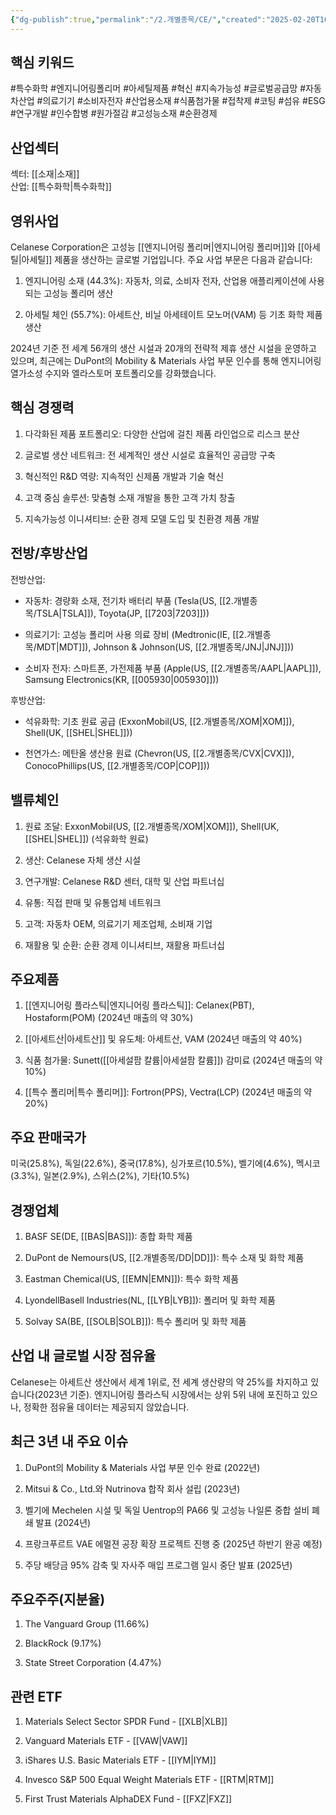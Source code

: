 ```yaml
---
{"dg-publish":true,"permalink":"/2.개별종목/CE/","created":"2025-02-20T10:39:46.375+09:00","updated":"2025-07-29T21:37:04.463+09:00"}
---
```


## 핵심 키워드

#특수화학 #엔지니어링폴리머 #아세틸제품 #혁신 #지속가능성 #글로벌공급망 #자동차산업 #의료기기 #소비자전자 #산업용소재 #식품첨가물 #접착제 #코팅 #섬유 #ESG #연구개발 #인수합병 #원가절감 #고성능소재 #순환경제

## 산업섹터

섹터: [[소재\|소재]]  
산업: [[특수화학\|특수화학]]

## 영위사업

Celanese Corporation은 고성능 [[엔지니어링 폴리머\|엔지니어링 폴리머]]와 [[아세틸\|아세틸]] 제품을 생산하는 글로벌 기업입니다. 주요 사업 부문은 다음과 같습니다:

1. 엔지니어링 소재 (44.3%): 자동차, 의료, 소비자 전자, 산업용 애플리케이션에 사용되는 고성능 폴리머 생산
    
2. 아세틸 체인 (55.7%): 아세트산, 비닐 아세테이트 모노머(VAM) 등 기초 화학 제품 생산
    

2024년 기준 전 세계 56개의 생산 시설과 20개의 전략적 제휴 생산 시설을 운영하고 있으며, 최근에는 DuPont의 Mobility & Materials 사업 부문 인수를 통해 엔지니어링 열가소성 수지와 엘라스토머 포트폴리오를 강화했습니다.

## 핵심 경쟁력

1. 다각화된 제품 포트폴리오: 다양한 산업에 걸친 제품 라인업으로 리스크 분산
    
2. 글로벌 생산 네트워크: 전 세계적인 생산 시설로 효율적인 공급망 구축
    
3. 혁신적인 R&D 역량: 지속적인 신제품 개발과 기술 혁신
    
4. 고객 중심 솔루션: 맞춤형 소재 개발을 통한 고객 가치 창출
    
5. 지속가능성 이니셔티브: 순환 경제 모델 도입 및 친환경 제품 개발
    

## 전방/후방산업

전방산업:

- 자동차: 경량화 소재, 전기차 배터리 부품 (Tesla(US, [[2.개별종목/TSLA\|TSLA]]), Toyota(JP, [[7203\|7203]]))
    
- 의료기기: 고성능 폴리머 사용 의료 장비 (Medtronic(IE, [[2.개별종목/MDT\|MDT]]), Johnson & Johnson(US, [[2.개별종목/JNJ\|JNJ]]))
    
- 소비자 전자: 스마트폰, 가전제품 부품 (Apple(US, [[2.개별종목/AAPL\|AAPL]]), Samsung Electronics(KR, [[005930\|005930]]))
    

후방산업:

- 석유화학: 기초 원료 공급 (ExxonMobil(US, [[2.개별종목/XOM\|XOM]]), Shell(UK, [[SHEL\|SHEL]]))
    
- 천연가스: 메탄올 생산용 원료 (Chevron(US, [[2.개별종목/CVX\|CVX]]), ConocoPhillips(US, [[2.개별종목/COP\|COP]]))
    

## 밸류체인

1. 원료 조달: ExxonMobil(US, [[2.개별종목/XOM\|XOM]]), Shell(UK, [[SHEL\|SHEL]]) (석유화학 원료)
    
2. 생산: Celanese 자체 생산 시설
    
3. 연구개발: Celanese R&D 센터, 대학 및 산업 파트너십
    
4. 유통: 직접 판매 및 유통업체 네트워크
    
5. 고객: 자동차 OEM, 의료기기 제조업체, 소비재 기업
    
6. 재활용 및 순환: 순환 경제 이니셔티브, 재활용 파트너십
    

## 주요제품

1. [[엔지니어링 플라스틱\|엔지니어링 플라스틱]]: Celanex(PBT), Hostaform(POM) (2024년 매출의 약 30%)
    
2. [[아세트산\|아세트산]] 및 유도체: 아세트산, VAM (2024년 매출의 약 40%)
    
3. 식품 첨가물: Sunett([[아세설팜 칼륨\|아세설팜 칼륨]]) 감미료 (2024년 매출의 약 10%)
    
4. [[특수 폴리머\|특수 폴리머]]: Fortron(PPS), Vectra(LCP) (2024년 매출의 약 20%)
    

## 주요 판매국가

미국(25.8%), 독일(22.6%), 중국(17.8%), 싱가포르(10.5%), 벨기에(4.6%), 멕시코(3.3%), 일본(2.9%), 스위스(2%), 기타(10.5%)

## 경쟁업체

1. BASF SE(DE, [[BAS\|BAS]]): 종합 화학 제품
    
2. DuPont de Nemours(US, [[2.개별종목/DD\|DD]]): 특수 소재 및 화학 제품
    
3. Eastman Chemical(US, [[EMN\|EMN]]): 특수 화학 제품
    
4. LyondellBasell Industries(NL, [[LYB\|LYB]]): 폴리머 및 화학 제품
    
5. Solvay SA(BE, [[SOLB\|SOLB]]): 특수 폴리머 및 화학 제품
    

## 산업 내 글로벌 시장 점유율

Celanese는 아세트산 생산에서 세계 1위로, 전 세계 생산량의 약 25%를 차지하고 있습니다(2023년 기준). 엔지니어링 플라스틱 시장에서는 상위 5위 내에 포진하고 있으나, 정확한 점유율 데이터는 제공되지 않았습니다.

## 최근 3년 내 주요 이슈

1. DuPont의 Mobility & Materials 사업 부문 인수 완료 (2022년)
    
2. Mitsui & Co., Ltd.와 Nutrinova 합작 회사 설립 (2023년)
    
3. 벨기에 Mechelen 시설 및 독일 Uentrop의 PA66 및 고성능 나일론 중합 설비 폐쇄 발표 (2024년)
    
4. 프랑크푸르트 VAE 에멀젼 공장 확장 프로젝트 진행 중 (2025년 하반기 완공 예정)
    
5. 주당 배당금 95% 감축 및 자사주 매입 프로그램 일시 중단 발표 (2025년)
    

## 주요주주(지분율)

1. The Vanguard Group (11.66%)
    
2. BlackRock (9.17%)
    
3. State Street Corporation (4.47%)
    

## 관련 ETF

1. Materials Select Sector SPDR Fund - [[XLB\|XLB]]
    
2. Vanguard Materials ETF - [[VAW\|VAW]]
    
3. iShares U.S. Basic Materials ETF - [[IYM\|IYM]]
    
4. Invesco S&P 500 Equal Weight Materials ETF - [[RTM\|RTM]]
    
5. First Trust Materials AlphaDEX Fund - [[FXZ\|FXZ]]